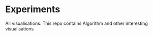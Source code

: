 # Experiments
All visualisations.
This repo contains Algorithm and other interesting visualisations
